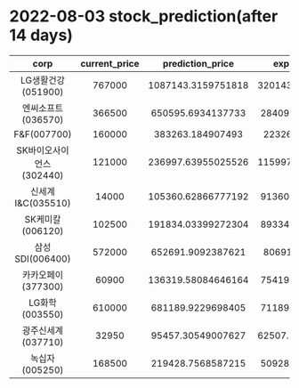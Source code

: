 # 2022-08-03 stock_prediction(after 14 days)

|   corp   |   current_price   |   prediction_price   |   expected_profit   |
|:--------:|:-----------------:|:--------------------:|:-------------------:|
|LG생활건강(051900)|767000|1087143.3159751818|320143.31597518176|
|엔씨소프트(036570)|366500|650595.6934137733|284095.6934137733|
|F&F(007700)|160000|383263.184907493|223263.184907493|
|SK바이오사이언스(302440)|121000|236997.63955025526|115997.63955025526|
|신세계 I&C(035510)|14000|105360.62866777192|91360.62866777192|
|SK케미칼(006120)|102500|191834.03399272304|89334.03399272304|
|삼성SDI(006400)|572000|652691.9092387621|80691.9092387621|
|카카오페이(377300)|60900|136319.58084646164|75419.58084646164|
|LG화학(003550)|610000|681189.9229698405|71189.92296984047|
|광주신세계(037710)|32950|95457.30549007627|62507.305490076265|
|녹십자(005250)|168500|219428.7568587215|50928.75685872149|
